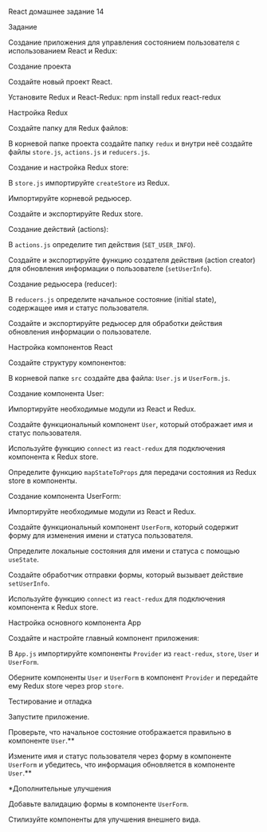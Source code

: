 React домашнее задание 14

Задание

Создание приложения для управления состоянием пользователя с использованием React и Redux:


Создание проекта


Создайте новый проект React.


Установите Redux и React-Redux: npm install redux react-redux


Настройка Redux


Создайте папку для Redux файлов:

В корневой папке проекта создайте папку `redux` и внутри неё создайте файлы `store.js`, `actions.js` и `reducers.js`.


Создание и настройка Redux store:

В `store.js` импортируйте `createStore` из Redux.

Импортируйте корневой редьюсер.

Создайте и экспортируйте Redux store.


Создание действий (actions):

В `actions.js` определите тип действия (`SET_USER_INFO`).

Создайте и экспортируйте функцию создателя действия (action creator) для обновления информации о пользователе (`setUserInfo`).


Создание редьюсера (reducer):

В `reducers.js` определите начальное состояние (initial state), содержащее имя и статус пользователя.

Создайте и экспортируйте редьюсер для обработки действия обновления информации о пользователе.


Настройка компонентов React


Создайте структуру компонентов:

В корневой папке `src` создайте два файла: `User.js` и `UserForm.js`.


Создание компонента User:

Импортируйте необходимые модули из React и Redux.

Создайте функциональный компонент `User`, который отображает имя и статус пользователя.

Используйте функцию `connect` из `react-redux` для подключения компонента к Redux store.

Определите функцию `mapStateToProps` для передачи состояния из Redux store в компоненты.


Создание компонента UserForm:

Импортируйте необходимые модули из React и Redux.

Создайте функциональный компонент `UserForm`, который содержит форму для изменения имени и статуса пользователя.

Определите локальные состояния для имени и статуса с помощью `useState`.

Создайте обработчик отправки формы, который вызывает действие `setUserInfo`.

Используйте функцию `connect` из `react-redux` для подключения компонента к Redux store.


Настройка основного компонента App


Создайте и настройте главный компонент приложения:

В `App.js` импортируйте компоненты `Provider` из `react-redux`, `store`, `User` и `UserForm`.

Оберните компоненты `User` и `UserForm` в компонент `Provider` и передайте ему Redux store через prop `store`.


Тестирование и отладка


Запустите приложение.

Проверьте, что начальное состояние отображается правильно в компоненте `User`.**

Измените имя и статус пользователя через форму в компоненте `UserForm` и убедитесь, что информация обновляется в компоненте `User`.**


*Дополнительные улучшения


Добавьте валидацию формы в компоненте `UserForm`.


Стилизуйте компоненты для улучшения внешнего вида.




